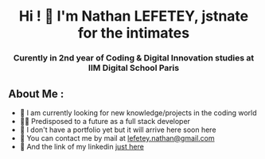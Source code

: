 <h1 align="center">Hi ! 👋 I'm Nathan LEFETEY, jstnate for the intimates</h1>
<h3 align="center">Curently in 2nd year of Coding & Digital Innovation studies at IIM Digital School Paris</h3>

## About Me :

* 🧠 I am currently looking for new knowledge/projects in the coding world
* 👨‍💻 Predisposed to a future as a full stack developer
* 📖 I don't have a portfolio yet but it will arrive here soon here
* 📠 You can contact me by mail at lefetey.nathan@gmail.com
* 📱 And the link of my linkedin [just here](www.linkedin.com/in/nathanlefetey)
